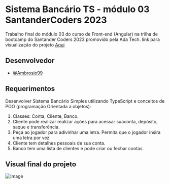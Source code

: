 # Sistema Bancário TS - módulo 03 SantanderCoders 2023

Trabalho final do módulo 03 do curso de Front-end (Angular) na trilha de bootcamp do Santander Coders 2023 promovido pela Ada Tech.
link para visualização do projeto [Aqui](https://ambrosio99.github.io/sc23-bank-TS/)

## Desenvolvedor

- [@Ambrosio99](https://github.com/Ambrosio99)

## Requerimentos

Desenvolver Sistema Bancário Simples utilizando TypeScript e conceitos de POO (programação Orientada a objetos):

1. Classes: Conta, Cliente, Banco.
2. Cliente pode realizar realizar ações para acessar suaconta, depósito, saque e transferência.
3. Peça ao jogador para adivinhar uma letra. Permita que o jogador insira uma letra por vez.
4. Cliente tem detalhes pessoais de sua conta.
5. Banco tem uma lista de clientes e pode criar ou fechar contas.

## Visual final do projeto

![image](https://github.com/Ambrosio99/sc23-bank-TS/assets/105453348/fe0479f5-640c-4b52-baa3-ea0990abbfd3)
